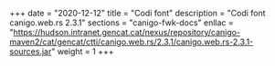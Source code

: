 +++
date        = "2020-12-12"
title       = "Codi font"
description = "Codi font canigo.web.rs 2.3.1"
sections    = "canigo-fwk-docs"
enllac		= "https://hudson.intranet.gencat.cat/nexus/repository/canigo-maven2/cat/gencat/ctti/canigo.web.rs/2.3.1/canigo.web.rs-2.3.1-sources.jar"
weight		= 1
+++
